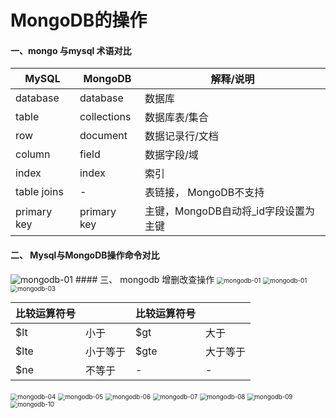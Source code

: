 # MongoDB的操作

#### 一、mongo 与mysql 术语对比

| MySQL | MongoDB | 解释/说明                            |
| -------------- | ---------------- | ------------------------------------ |
| database       | database         | 数据库                               |
| table          | collections      | 数据库表/集合                        |
| row            | document         | 数据记录行/文档                      |
| column         | field            | 数据字段/域                          |
| index          | index            | 索引                                 |
| table joins    | -                | 表链接， MongoDB不支持               |
| primary key    | primary key      | 主键，MongoDB自动将_id字段设置为主键 |

#### 二、 Mysql与MongoDB操作命令对比 
<img src="../images/mongodb-grammar-01.png" alt="mongodb-01" style="zoom:100%;" />
#### 三、 mongodb 增删改查操作
<img src="../images/mongodb-01.png" alt="mongodb-01" style="zoom:70%;" />
<img src="../images/mongodb-02.png" alt="mongodb-01" style="zoom:70%;" />
<img src="../images/mongodb-03.png" alt="mongodb-03" style="zoom:70%;" />

| 比较运算符号 |          | 比较运算符号 |          |
| ------------ | -------- | ------------ | -------- |
| $lt          | 小于     | $gt          | 大于     |
| $lte         | 小于等于 | $gte         | 大于等于 |
| $ne          | 不等于   |           -   |    -      |
<img src="../images/mongodb-04.png" alt="mongodb-04" style="zoom:70%;" />
<img src="../images/mongodb-05.png" alt="mongodb-05" style="zoom:70%;" />
<img src="../images/mongodb-06.png" alt="mongodb-06" style="zoom:70%;" />
<img src="../images/mongodb-07.png" alt="mongodb-07" style="zoom:70%;" />
<img src="../images/mongodb-08.png" alt="mongodb-08" style="zoom:70%;" />
<img src="../images/mongodb-09.png" alt="mongodb-09" style="zoom:70%;" />
<img src="../images/mongodb-10.png" alt="mongodb-10" style="zoom:70%;" />